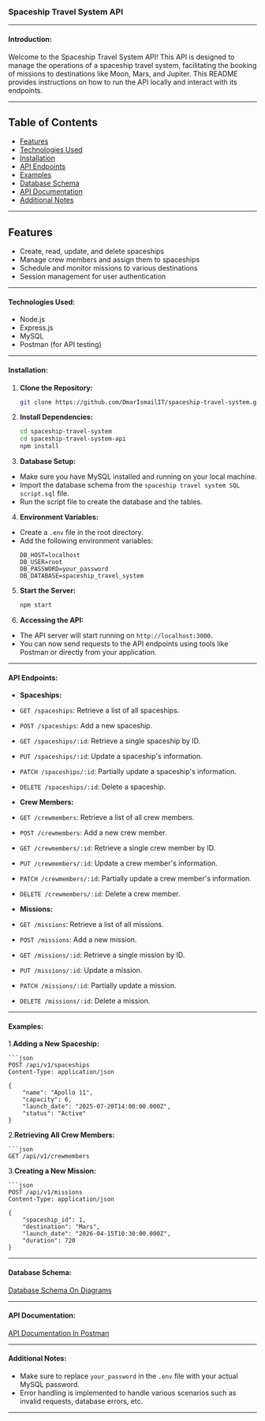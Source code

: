 ### Spaceship Travel System API

---

#### Introduction:

Welcome to the Spaceship Travel System API! This API is designed to manage the operations of a spaceship travel system, facilitating the booking of missions to destinations like Moon, Mars, and Jupiter. This README provides instructions on how to run the API locally and interact with its endpoints.

---

## Table of Contents

- [Features](#features)
- [Technologies Used](#technologies-used)
- [Installation](#installation)
- [API Endpoints](#api-endpoints)
- [Examples](#examples)
- [Database Schema](#database-schema)
- [API Documentation](#api-documentation)
- [Additional Notes](#additional-notes)

---

## Features

- Create, read, update, and delete spaceships
- Manage crew members and assign them to spaceships
- Schedule and monitor missions to various destinations
- Session management for user authentication

---

#### Technologies Used:

- Node.js
- Express.js
- MySQL
- Postman (for API testing)

---

#### Installation:

1. **Clone the Repository:**

   ```bash
   git clone https://github.com/OmarIsmailIT/spaceship-travel-system.git

   ```

2. **Install Dependencies:**

   ```bash
   cd spaceship-travel-system
   cd spaceship-travel-system-api
   npm install

   ```

3. **Database Setup:**

- Make sure you have MySQL installed and running on your local machine.
- Import the database schema from the `spaceship travel system SQL script.sql` file.
- Run the script file to create the database and the tables.

4. **Environment Variables:**

- Create a `.env` file in the root directory.
- Add the following environment variables:
  ```
  DB_HOST=localhost
  DB_USER=root
  DB_PASSWORD=your_password
  DB_DATABASE=spaceship_travel_system
  ```

5. **Start the Server:**

   ```bash
   npm start

   ```

6. **Accessing the API:**

- The API server will start running on `http://localhost:3000`.
- You can now send requests to the API endpoints using tools like Postman or directly from your application.

---

#### API Endpoints:

- **Spaceships:**
- `GET /spaceships`: Retrieve a list of all spaceships.
- `POST /spaceships`: Add a new spaceship.
- `GET /spaceships/:id`: Retrieve a single spaceship by ID.
- `PUT /spaceships/:id`: Update a spaceship's information.
- `PATCH /spaceships/:id`: Partially update a spaceship's information.
- `DELETE /spaceships/:id`: Delete a spaceship.

- **Crew Members:**
- `GET /crewmembers`: Retrieve a list of all crew members.
- `POST /crewmembers`: Add a new crew member.
- `GET /crewmembers/:id`: Retrieve a single crew member by ID.
- `PUT /crewmembers/:id`: Update a crew member's information.
- `PATCH /crewmembers/:id`: Partially update a crew member's information.
- `DELETE /crewmembers/:id`: Delete a crew member.

- **Missions:**
- `GET /missions`: Retrieve a list of all missions.
- `POST /missions`: Add a new mission.
- `GET /missions/:id`: Retrieve a single mission by ID.
- `PUT /missions/:id`: Update a mission.
- `PATCH /missions/:id`: Partially update a mission.
- `DELETE /missions/:id`: Delete a mission.

---

#### Examples:

1.**Adding a New Spaceship:**

    ```json
    POST /api/v1/spaceships
    Content-Type: application/json

    {
        "name": "Apollo 11",
        "capacity": 6,
        "launch_date": "2025-07-20T14:00:00.000Z",
        "status": "Active"
    }

2.**Retrieving All Crew Members:**

    ```json
    GET /api/v1/crewmembers

3.**Creating a New Mission:**

    ```json
    POST /api/v1/missions
    Content-Type: application/json

    {
        "spaceship_id": 1,
        "destination": "Mars",
        "launch_date": "2026-04-15T10:30:00.000Z",
        "duration": 720
    }

---

#### Database Schema:

[Database Schema On Diagrams](https://viewer.diagrams.net/?tags=%7B%7D&lightbox=1&highlight=0000ff&edit=_blank&layers=1&nav=1&title=spaceship%20travel%20system.png#R%3Cmxfile%3E%3Cdiagram%20name%3D%22Page-1%22%20id%3D%22qv5i45yFEz2y2h3L0Bzh%22%3E7V1bd9o4EP41nLP7kByMsZM8ckmbniXdNklvTzkKFqBWWK4tAvTXr2RLxo4MsQkYFukpaCzLYuab%2BeTRoDTs3nTxPgTB5JZ4EDdaTW%2FRsPuNVstqtlvsD5csE4lj24lgHCJPdFoJ7tEfKO8U0hnyYJTrSAnBFAV54ZD4PhzSnAyEIZnnu40Izj81AGOoCO6HAKvSb8ijk0R66TRX8huIxhP5ZKsprkyB7CwE0QR4ZJ4R2dcNuxcSQpNP00UPYq48qZfkvndrrqYTC6FPy9zQvrpwz%2B4%2Bd35%2FbT33fn379%2BamNTi7EOaJ6FJ%2BY%2BgxBYgmCemEjIkP8PVK2g3JzPcgH7bJWqs%2BA0ICJrSY8CekdCmsCWaUMNGETrG4ymYcLr%2BL%2B%2BPGD944d2Szv8he7C9Fi6kw4CNi5P9iTVUDQikRmYVDuOFrSySBcAzphn5tN%2BnIdZJ5glDwe0imkM2PdQghBhQ950EDBPbGab%2BVedgHYaEq1rpIBn4GeCYe1Wi5mH2D7ogwHWTt6P6eEXnhLIot0WEdLCdYxKqT19mnMf%2FL5ty8laOx2SUDJtcKMTIAT8zXc3YFGI199nnIDAJDJniGIUXMmTriwhR5XgIhyKYEnuLxuGUDgnwaq8vpNpx%2BoXE3Apg%2FCS4aBSFBPCXndTnbibua5%2B22fZXcKoKVGLu0ccXYn%2FiXyXQho1HEYPbS%2BukUtgeEpeAhCsAQRhMUKDaTziMU0o0Y%2BqlwUZvbgOmLAuRzw8XWHBKMQRChRH%2BxZIKwNwBLMqNyINnqjtACendJvLXiIDEfsMEiYWAOJxlVCqESI4INF1HRI4OrtY6uWH2tdS0ZhoVp26I5XwV160rIJpmAnnbcuTO3FNttNtkdJ4%2FuhIToDzcUljExY8a4PUdTDHzGSsB7IeoST0bSEcK4RzDhtvaJDxVz805eSIIHGSJVL%2B0yzfR40Gb%2B2uqxtrVqxy4cMGroET%2BiIUCx4SCz7hxyC3dpTBV8UAxHcvxQ6J1%2FfiKUkulaAGx0h9dRIVBgl0SBvS8Q2AoIPv2zFgbs%2B1ME8B0Pav4YJ0bLxrg1li3Udarfl4p%2F6amEqXOE45XLhIVvyLy2O58gCu95qGHSOVv5veavGz3gdXNl7GNXNI8YbKW0yqMBzCKUDyjzH7buifYRx9sKDHj3zoePDwcGgwzTSd8uZxfkjwfJne4LtDhHgpbFeud2d4qeUsPVAB%2FHUEkpKmnukUrcQ1OJWx4E9cQO6CE53n55xCltq1PnEfX90AdT%2Fub3tXPXu%2Bnc%2FfXl44fP138fO6kcA1S0I5FLQyIHJ5GrQ5PIlbYkclnaVqdOIjL1ngHBEPAYTZf%2Fj3eSYwCJdvRhqblIwx9180ea5TwYgVgV0ponxiBWeXOdPIWoeU0MZv5w8uix5zIWefhwe33%2F0Ln9pC%2BXVICLdmTSVpcghkxqJxPn0GTSrrCmODEyST3AkIksIcruclNAZ2wGneuPX271pZAKINGPQiqkMgyF7ItCLg9NIU6FlcSpUchVaXOdOoU46kJiGEL2SK9DzdtIRbBoRyVOhZyGoZI9UUlaEX44KlGTGrpQSeoBhkoctVZrFniGSrYCi3ZUYqnoYQuR%2BeMUTp9gGG2mlYZuRduOXL2vr7FqNQsMu7%2BibcuU2pVbClRJhLdL42J92XYhDva3y6UW22lUt22ZgrtUFWrFnancfgNeNiwILna7ICgzXB1pygovFYZQ9kUoZRcW%2B9vpUteF7%2FQhlNQJDKG01QVm%2BpPOR3anIZXqmNGOVCxTy737hGVlUiko5q75LUXfam7LlHOnv5tUd0DzPwo6dk45CpRoxyGtCrVXhkP2xSFFBd31kog0u4YkUiFhffIkoqYpQoINiVRDiX4koqY1DInUTyIFhdw1k0iFbbNTI5Hy5jp5ElF3zeAigCGC%2FhA%2BYvjMz5MzhFIBMdoRimP234%2BBUArKuuslFEfj027M7nuqCnX33ZR1bwsW%2FbjE7JIcAZcU1XXXzCX6bpM4ZpskPT5P3SYxdd3bgkU7LmmpK5EpiiJE%2FM2U0tCtpNuWfiZLeS8KMHJZYNQ9HsRt1gE7L8FL%2FeFNR3EX4WB%2FOUp1GaBRTXfLrATSM9nVlYCp6X4DXjYsBpzdLgbKDFdHDWeF5JQhlH0RStGB3LUSSltdE%2BpU0%2B2WNtipE0pbXWDy0C1Lug2zbAsc7ZjFNkV5O09ZVmeWolO6a2UWu1UeBieWsbRNTV6qCrUmz2N%2BgthTed7JVFJUAYt%2BVGJK846ASgoP7K6XS%2FQtzbNNaV6qCjVlYQ7s3h4u%2BrFJ0X8mNmxSN5sUndhdL5tU2Es7NTYpb66TZxN1K60%2FC81rSXWkaEckrslwHQORFJ3bXSuRuPqmuFyT4kpVoaa4TIH3tmDRj0tMiusIuKTw4O56uUTfFJdrUlypKtQUlynw3hYs%2BnHJlYIL6I2hLIlgYXhCxsQH%2BHol7YZ8OlByxKrPgMSQ4Kb5CSldCm4BM0ryhmP2CpffZdDgjR%2B8ce7IZn%2BRvdiX3CMhi5H%2Fq9D%2BYtUQkVk4hJvCfdKPSopa10%2Bexsd1shE4IcSAomeYm8ZaWHTCECwzHQQ7rkb%2BxAUrPLYlMgT3XDpZLLza3bKdF9hJJrBTJF0UVQe6mDs7L7LJYcz9PSPywlkUo6TDOlhOsIjNKq%2BzT2P%2Bl%2BnTBVPu%2Ff5TFCQXcNLhXTJ40k%2BKPfT8puftbOK3r0yUieO5SmmBKw7AEz8%2FIOs%2Byo8beGRDQ4A74sKUBdDEU%2FmvHjJhPL8M61eIoev%2Bj06rmScLJmtujK1nzfNm087hU%2F7XlGpOpMD%2BxQ1kNIqYc1cKmqwZEm7BVXfGOpNb4nEbXP8H%3C%2Fdiagram%3E%3C%2Fmxfile%3E)

---

#### API Documentation:

[API Documentation In Postman](https://speeding-capsule-4673.postman.co/workspace/spaceship-travel-system~8b5586ca-b582-48c0-a707-acfd90349d90/collection/29726783-6d90a496-bb16-4fdf-97b8-52a69c88d179?action=share&creator=29726783)

---

#### Additional Notes:

- Make sure to replace `your_password` in the `.env` file with your actual MySQL password.
- Error handling is implemented to handle various scenarios such as invalid requests, database errors, etc.

---
